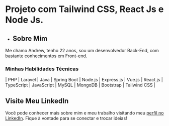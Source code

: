 # Projeto com Tailwind CSS, React Js e Node Js.

- ## Sobre Mim

Me chamo Andrew, tenho 22 anos, sou um desenvolvedor Back-End, com bastante conhecimentos em Front-end.

### Minhas Habilidades Técnicas

| PHP | Laravel | Java | Spring Boot | Node.js | Express.js | Vue.js | React.js | TypeScript | JavaScript | MySQL | MongoDB | Bootstrap | Tailwind CSS |

## Visite Meu LinkedIn

Você pode conhecer mais sobre mim e meu trabalho visitando meu [perfil no LinkedIn](https://linkedin.com/in/andrewgpsilva). Fique à vontade para se conectar e trocar ideias!
